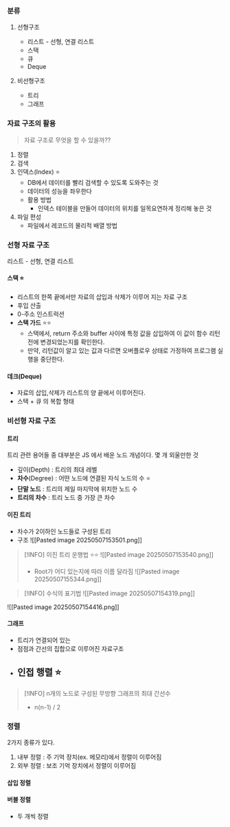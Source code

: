 
### 분류 

1. 선형구조 
	- 리스트 - 선형, 연결 리스트
	- 스택
	- 큐
	- Deque
	  
2. 비선형구조 
	- 트리
	- 그래프


### 자료 구조의 활용 

> 자료 구조로 무엇을 할 수 있을까??

1. 정렬
2. 검색
3. 인덱스(Index) ⭐
	- DB에서 데이터를 빨리 검색할 수 있도록 도와주는 것 
	- 데이터의 성능을 좌우한다 
	- 활용 방법
		- 인덱스 테이블을 만들어 데이터의 위치를 일목요연하게 정리해 놓은 것 
4. 파일 편성
	- 파일에서 레코드의 물리적 배열 방법


### 선형 자료 구조 

리스트 - 선형, 연결 리스트 

#### 스택  ⭐

- 리스트의 한쪽 끝에서만 자료의 삽입과 삭제가 이루어 지는 자료 구조 
- 후입 산출 
- 0-주소 인스트럭션
- **스택 가드** ⭐⭐
	- 스택에서, return 주소와 buffer 사이에 특정 값을 삽입하여 이 값이 함수 리턴 전에 변경되었는지를 확인한다.
	- 만약, 리턴값이 알고 있는 값과 다르면 오버플로우 상태로 가정하여 프로그램 실행을 중단한다.

#### 데크(Deque)

- 자료의 삽입,삭제가 리스트의 양 끝에서 이루어진다.
- 스택 + 큐 의 복합 형태 



### 비선형 자료 구조 

#### 트리 

트리 관련 용어들 중 대부분은 JS 에서 배운 노드 개념이다.
몇 개 외울만한 것 
- 깊이(Depth) : 트리의 최대 레벨 
- **차수**(Degree) : 어떤 노드에 연결된 자식 노드의 수  ⭐
- **단말 노드** : 트리의 제일 마지막에 위치한 노드 수 
- **트리의 차수** : 트리 노드 중 가장 큰 차수


#### 이진 트리 

- 차수가 2이하인 노드들로 구성된 트리 
- 구조 
		![[Pasted image 20250507153501.png]]

 > [!INFO] 이진 트리 운행법 ⭐⭐
 > ![[Pasted image 20250507153540.png]]
 > - Root가 어디 있는지에 따라 이름 달라짐 
![[Pasted image 20250507155344.png]]
 


> [!INFO] 수식의 표기법 
> ![[Pasted image 20250507154319.png]]

![[Pasted image 20250507154416.png]]


#### 그래프 

- 트리가 연결되어 있는 
- 점점과 간선의 집합으로 이루어진 자료구조 
- **인접 행렬  ⭐**
	- 

> [!INFO] n개의 노드로 구성된 무방향 그래프의 최대 간선수 
> - n(n-1) / 2


### 정렬 

2가지 종류가 있다.
1. 내부 정렬 : 주 기억 장치(ex. 메모리)에서 정렬이 이루어짐 
2. 외부 정렬 : 보조 기억 장치에서 정렬이 이루어짐 

#### 삽입 정렬 


#### 버블 정렬

- 두 개씩 정렬 
